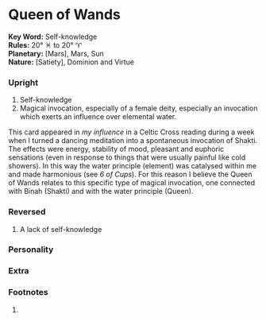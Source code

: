 # Queen of Wands

**Key Word:** Self-knowledge  
**Rules:** 20° ♓︎ to 20° ♈︎  
**Planetary:** [Mars], Mars, Sun  
**Nature:** [Satiety], Dominion and Virtue  


### Upright

1) Self-knowledge
2) Magical invocation, especially of a female deity, especially an invocation which exerts an influence over elemental water.

This card appeared in *my influence* in a Celtic Cross reading during a week when I turned a dancing meditation into a spontaneous invocation of Shakti. The effects were energy, stability of mood, pleasant and euphoric sensations (even in response to things that were usually painful like cold showers). In this way the water principle (element) was catalysed within me and made harmonious (see *6 of Cups*). For this reason I believe the Queen of Wands relates to this specific type of magical invocation, one connected with Binah (Shakti) and with the water principle (Queen).



### Reversed

1) A lack of self-knowledge



### Personality





### Extra





### Footnotes

1.


